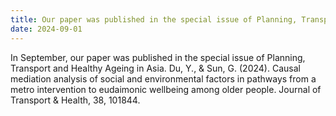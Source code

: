 ```yaml
---
title: Our paper was published in the special issue of Planning, Transport and Healthy Ageing in Asia
date: 2024-09-01
---
```


In September, our paper was published in the special issue of Planning, Transport and Healthy Ageing in Asia. Du, Y., & Sun, G. (2024). Causal mediation analysis of social and environmental factors in pathways from a metro intervention to eudaimonic wellbeing among older people. Journal of Transport & Health, 38, 101844.